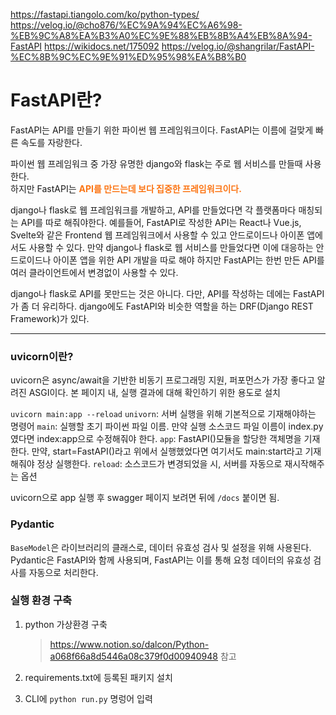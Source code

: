 https://fastapi.tiangolo.com/ko/python-types/<br>
https://velog.io/@cho876/%EC%9A%94%EC%A6%98-%EB%9C%A8%EA%B3%A0%EC%9E%88%EB%8B%A4%EB%8A%94-FastAPI
https://wikidocs.net/175092
https://velog.io/@shangrilar/FastAPI-%EC%8B%9C%EC%9E%91%ED%95%98%EA%B8%B0


# FastAPI란?
FastAPI는 API를 만들기 위한 파이썬 웹 프레임워크이다. FastAPI는 이름에 걸맞게 빠른 속도를 자랑한다.

파이썬 웹 프레임워크 중 가장 유명한 django와 flask는 주로 웹 서비스를 만들때 사용한다.<br>
하지만 FastAPI는 <b><span style="color:#fc7514">API를 만드는데 보다 집중한 프레임워크이다.</span></b><br>

django나 flask로 웹 프레임워크를 개발하고, API를 만들었다면 각 플랫폼마다 매칭되는 API를 따로 해줘야한다. 예를들어, 
FastAPI로 작성한 API는 React나 Vue.js, Svelte와 같은 Frontend 웹 프레임워크에서 사용할 수 있고 안드로이드나 아이폰 앱에서도 사용할 수 있다. 만약 django나 flask로 웹 서비스를 만들었다면 이에 대응하는 안드로이드나 아이폰 앱을 위한 API 개발을 따로 해야 하지만 FastAPI는 한번 만든 API를 여러 클라이언트에서 변경없이 사용할 수 있다.

django나 flask로 API를 못만드는 것은 아니다. 다만, API를 작성하는 데에는 FastAPI가 좀 더 유리하다. django에도 FastAPI와 비슷한 역할을 하는 DRF(Django REST Framework)가 있다.

<hr>

### uvicorn이란?
uvicorn은 async/await을 기반한 비동기 프로그래밍 지원, 퍼포먼스가 가장 좋다고 알려진 ASGI이다.
본 페이지 내, 실행 결과에 대해 확인하기 위한 용도로 설치

`uvicorn main:app --reload`
`univorn`: 서버 실행을 위해 기본적으로 기재해야하는 명령어
`main`: 실행할 초기 파이썬 파일 이름. 만약 실행 소스코드 파일 이름이 index.py였다면 index:app으로 수정해줘야 한다.
`app`: FastAPI()모듈을 할당한 객체명을 기재한다. 만약, start=FastAPI()라고 위에서 실행했었다면 여기서도 main:start라고 기재해줘야 정상 실행한다.
`reload`: 소스코드가 변경되었을 시, 서버를 자동으로 재시작해주는 옵션

uvicorn으로 app 실행 후 swagger 페이지 보려면 뒤에 `/docs` 붙이면 됨.


###  Pydantic
`BaseModel`은 라이브러리의 클래스로, 데이터 유효성 검사 및 설정을 위해 사용된다.<br>
Pydantic은 FastAPI와 함께 사용되며, FastAPI는 이를 통해 요청 데이터의 유효성 검사를 자동으로 처리한다.



### 실행 환경 구축
1. python 가상환경 구축<br>
    > https://www.notion.so/dalcon/Python-a068f66a8d5446a08c379f0d00940948 참고<br>
2. requirements.txt에 등록된 패키지 설치

3. CLI에 `python run.py` 명렁어 입력
